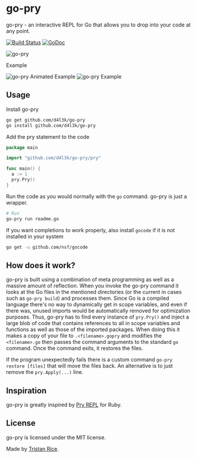 # go-pry

go-pry - an interactive REPL for Go that allows you to drop into your code at any point.

[![Build Status](https://travis-ci.org/d4l3k/go-pry.svg?branch=master)](https://travis-ci.org/d4l3k/go-pry)
[![GoDoc](https://godoc.org/github.com/d4l3k/go-pry/pry?status.svg)](https://godoc.org/github.com/d4l3k/go-pry/pry)

![go-pry](https://i.imgur.com/yr1BEsK.png)

Example

![go-pry Animated Example](https://i.imgur.com/H8hFzPV.gif)
![go-pry Example](https://i.imgur.com/0rmwVY7.png)



## Usage

Install go-pry
```bash
go get github.com/d4l3k/go-pry
go install github.com/d4l3k/go-pry

```

Add the pry statement to the code
```go
package main

import "github.com/d4l3k/go-pry/pry"

func main() {
  a := 1
  pry.Pry()
}
```

Run the code as you would normally with the `go` command. go-pry is just a wrapper.
```bash
# Run
go-pry run readme.go
```

If you want completions to work properly, also install `gocode` if it
is not installed in your system

```bash
go get -u github.com/nsf/gocode
```


## How does it work?
go-pry is built using a combination of meta programming as well as a massive amount of reflection. When you invoke the go-pry command it looks at the Go files in the mentioned directories (or the current in cases such as `go-pry build`) and processes them. Since Go is a compiled language there's no way to dynamically get in scope variables, and even if there was, unused imports would be automatically removed for optimization purposes. Thus, go-pry has to find every instance of `pry.Pry()` and inject a large blob of code that contains references to all in scope variables and functions as well as those of the imported packages. When doing this it makes a copy of your file to `.<filename>.gopry` and modifies the `<filename>.go` then passes the command arguments to the standard `go` command. Once the command exits, it restores the files.

If the program unexpectedly fails there is a custom command `go-pry restore [files]` that will move the files back. An alternative is to just remove the `pry.Apply(...)` line.

## Inspiration

go-pry is greatly inspired by [Pry REPL](http://pryrepl.org) for Ruby.

## License

go-pry is licensed under the MIT license.

Made by [Tristan Rice](https://fn.lc).

